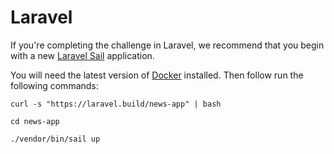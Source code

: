 # Laravel

If you're completing the challenge in Laravel, we recommend that you begin with a new [Laravel Sail](https://laravel.com/docs/sail) application.

You will need the latest version of [Docker](https://www.docker.com/products/docker-desktop) installed. Then follow run the following commands:

```
curl -s "https://laravel.build/news-app" | bash
```

```
cd news-app
 
./vendor/bin/sail up
```
